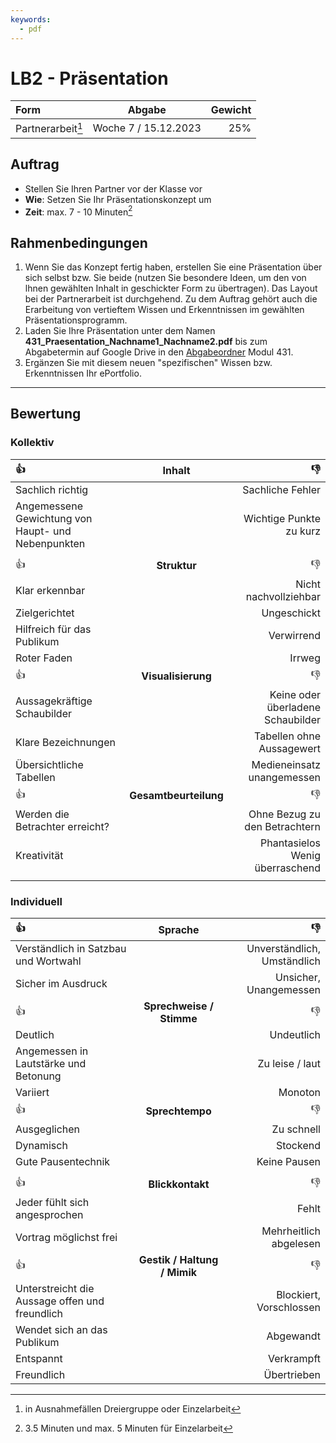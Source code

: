 ```yaml
---
keywords:
  - pdf
---
```

# LB2 - Präsentation

**Form**          | **Abgabe** | **Gewicht**
:---              | :---:      | ---:
Partnerarbeit[^1] | Woche 7 / 15.12.2023    | 25%

[^1]: in Ausnahmefällen Dreiergruppe oder Einzelarbeit

## Auftrag

- Stellen Sie Ihren Partner vor der Klasse vor
- **Wie**: Setzen Sie Ihr Präsentationskonzept um
- **Zeit**: max. 7 - 10 Minuten[^2]

[^2]: 3.5 Minuten und max. 5 Minuten für Einzelarbeit

## Rahmenbedingungen

1. Wenn Sie das Konzept fertig haben, erstellen Sie eine Präsentation über sich selbst bzw. Sie beide (nutzen Sie besondere Ideen, um den von lhnen gewählten Inhalt in geschickter Form zu übertragen). Das Layout bei der Partnerarbeit ist durchgehend. Zu dem Auftrag gehört auch die Erarbeitung von vertieftem Wissen und Erkenntnissen im gewählten Präsentationsprogramm.
1. Laden Sie Ihre Präsentation unter dem Namen **431\_Praesentation\_Nachname1\_Nachname2.pdf** bis zum Abgabetermin auf Google Drive in den [Abgabeordner](https://drive.google.com/drive/folders/1-2mimuNZrckcNaW0X9fxHalwUoRooKHv) Modul 431.
1. Ergänzen Sie mit diesem neuen "spezifischen" Wissen bzw. Erkenntnissen Ihr ePortfolio.

---

## Bewertung

### Kollektiv

:+1:                                               | Inhalt                | :-1:
:---                                               | :---:                 | ---:
Sachlich richtig                                   |                       | Sachliche Fehler
Angemessene Gewichtung von Haupt- und Nebenpunkten |                       | Wichtige Punkte zu kurz
                                                   |                       |  | Nebensächliche Punkte zu ausführlich
:+1:                                               | **Struktur**          | :-1:
Klar erkennbar                                     |                       | Nicht nachvollziehbar
Zielgerichtet                                      |                       | Ungeschickt
Hilfreich für das Publikum                         |                       | Verwirrend
Roter Faden                                        |                       | Irrweg
:+1:                                               | **Visualisierung**    | :-1:
Aussagekräftige Schaubilder                        |                       | Keine oder überladene Schaubilder
Klare Bezeichnungen                                |                       | Tabellen ohne Aussagewert
Übersichtliche Tabellen                            |                       | Medieneinsatz unangemessen
:+1:                                               | **Gesamtbeurteilung** | :-1:
Werden die Betrachter erreicht?                    |                       | Ohne Bezug zu den Betrachtern
Kreativität                                        |                       | Phantasielos Wenig überraschend
                                                   |                       |  | Löst wenig Zuhörerinteresse aus

### Individuell

:+1:                                           | Sprache                      | :-1:
:---                                           | :--:                         | ---:
Verständlich in Satzbau und Wortwahl           |                              | Unverständlich, Umständlich
Sicher im Ausdruck                             |                              | Unsicher, Unangemessen
:+1:                                           | **Sprechweise / Stimme**     | :-1:
Deutlich                                       |                              | Undeutlich
Angemessen in Lautstärke und Betonung          |                              | Zu leise / laut
Variiert                                       |                              | Monoton
:+1:                                           | **Sprechtempo**              | :-1:
Ausgeglichen                                   |                              | Zu schnell
Dynamisch                                      |                              | Stockend
Gute Pausentechnik                             |                              | Keine Pausen
                                               |                              |  | Blackouts
:+1:                                           | **Blickkontakt**             | :-1:
Jeder fühlt sich angesprochen                  |                              | Fehlt
Vortrag möglichst frei                         |                              | Mehrheitlich abgelesen
:+1:                                           | **Gestik / Haltung / Mimik** | :-1:
Unterstreicht die Aussage offen und freundlich |                              | Blockiert, Vorschlossen
Wendet sich an das Publikum                    |                              | Abgewandt
Entspannt                                      |                              | Verkrampft
Freundlich                                     |                              | Übertrieben

